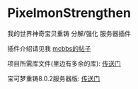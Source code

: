 # PixelmonStrengthen
我的世界神奇宝贝重铸 分解/强化 服务器插件  

插件介绍请见我 [mcbbs的帖子](https://www.mcbbs.net/forum.php?mod=viewthread&tid=1084748)


项目所需库文件(里边有多余的库): [传送门](https://wwa.lanzous.com/iW0p8ewrk6j)


宝可梦重铸8.0.2服务器版: [传送门](https://download.nodecdn.net/containers/reforged/server/release/8.0.2/Pixelmon-1.12.2-8.0.2-server.jar)
